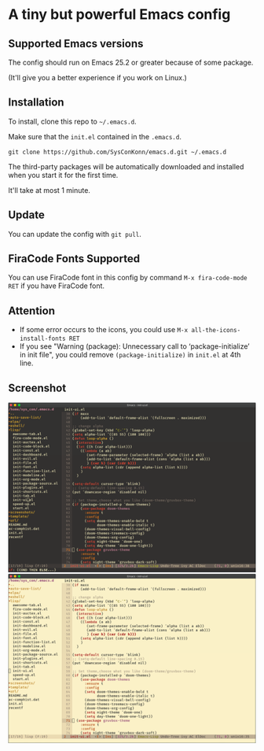 # A tiny but powerful Emacs config

## Supported Emacs versions
The config should run on Emacs 25.2 or greater because of some package.

(It'll give you a better experience if you work on Linux.)
## Installation
To install, clone this repo to `~/.emacs.d`.

Make sure that the `init.el` contained in the `.emacs.d`.
```shell
git clone https://github.com/SysConKonn/emacs.d.git ~/.emacs.d
```
The third-party packages will be automatically downloaded and installed when you start it for the first time.

It'll take at most 1 minute.

## Update
You can update the config with `git pull`.

## FiraCode Fonts Supported
You can use FiraCode font in this config by command `M-x fira-code-mode RET` if you have FiraCode font.

## Attention

+ If some error occurs to the icons, you could use `M-x all-the-icons-install-fonts RET`
+ If you see "Warning (package): Unnecessary call to ‘package-initialize’ in init file", you could remove `(package-initialize)` in `init.el` at 4th line.

## Screenshot
![screenshot1](screenshots/screenshot1.png)
![screenshot2](screenshots/screenshot2.png)
